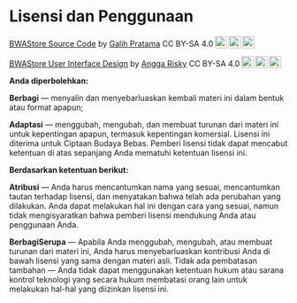 
# Lisensi dan Penggunaan

<p xmlns:dct="http://purl.org/dc/terms/" xmlns:cc="http://creativecommons.org/ns#" class="license-text"><a rel="cc:attributionURL" href="https://bit.ly/BWASTORE"><span rel="dct:title">BWAStore Source Code</span></a> by <a rel="cc:attributionURL" href="galihpratama.com"><span rel="cc:attributionName">Galih Pratama</span></a> CC BY-SA 4.0<a href="https://creativecommons.org/licenses/by-sa/4.0"><img style="height:22px!important;margin-left: 3px;vertical-align:text-bottom;" src="https://search.creativecommons.org/static/img/cc_icon.svg" /><img  style="height:22px!important;margin-left: 3px;vertical-align:text-bottom;" src="https://search.creativecommons.org/static/img/cc-by_icon.svg" /><img  style="height:22px!important;margin-left: 3px;vertical-align:text-bottom;" src="https://search.creativecommons.org/static/img/cc-sa_icon.svg" /></a></p>

<p xmlns:dct="http://purl.org/dc/terms/" xmlns:cc="http://creativecommons.org/ns#" class="license-text"><a rel="cc:attributionURL" href="https://bit.ly/BWASTORE"><span rel="dct:title">BWAStore User Interface Design</span></a> by <a rel="cc:attributionURL" href="galihpratama.com"><span rel="cc:attributionName">Angga Risky</span></a> CC BY-SA 4.0<a href="https://creativecommons.org/licenses/by-sa/4.0"><img style="height:22px!important;margin-left: 3px;vertical-align:text-bottom;" src="https://search.creativecommons.org/static/img/cc_icon.svg" /><img  style="height:22px!important;margin-left: 3px;vertical-align:text-bottom;" src="https://search.creativecommons.org/static/img/cc-by_icon.svg" /><img  style="height:22px!important;margin-left: 3px;vertical-align:text-bottom;" src="https://search.creativecommons.org/static/img/cc-sa_icon.svg" /></a></p>

**Anda diperbolehkan:**

**Berbagi** — menyalin dan menyebarluaskan kembali materi ini dalam bentuk atau format apapun;

**Adaptasi** — menggubah, mengubah, dan membuat turunan dari materi ini
untuk kepentingan apapun, termasuk kepentingan komersial. 
Lisensi ini diterima untuk Ciptaan Budaya Bebas.
Pemberi lisensi tidak dapat mencabut ketentuan di atas sepanjang Anda mematuhi ketentuan lisensi ini.

**Berdasarkan ketentuan berikut:**

**Atribusi** — Anda harus mencantumkan nama yang sesuai, mencantumkan tautan terhadap lisensi, dan menyatakan bahwa telah ada perubahan yang dilakukan. Anda dapat melakukan hal ini dengan cara yang sesuai, namun tidak mengisyaratkan bahwa pemberi lisensi mendukung Anda atau penggunaan Anda.

**BerbagiSerupa** — Apabila Anda menggubah, mengubah, atau membuat turunan dari materi ini, Anda harus menyebarluaskan kontribusi Anda di bawah lisensi yang sama dengan materi asli.
Tidak ada pembatasan tambahan — Anda tidak dapat menggunakan ketentuan hukum atau sarana kontrol teknologi yang secara hukum membatasi orang lain untuk melakukan hal-hal yang diizinkan lisensi ini.
